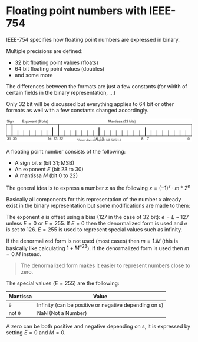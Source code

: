 # Floating point numbers with IEEE-754

IEEE-754 specifies how floating point numbers are expressed in binary.

Multiple precisions are defined:
- 32 bit floating point values (floats)
- 64 bit floating point values (doubles)
- and some more

The differences between the formats are just a few constants (for width of certain fields in the binary representation, ...)

Only 32 bit will be discussed but everything applies to 64 bit or other formats as well with a few constants changed accordingly.

![binary representation of 32 bit floating point number](../assets/lti/floating-point-numbers.svg)

A floating point number consists of the following:
- A sign bit $s$ (bit 31; MSB)
- An exponent $E$ (bit 23 to 30)
- A mantissa $M$ (bit 0 to 22) 

The general idea is to express a number $x$ as the following $x = (-1)^s \cdot m * 2^e$

Basically all components for this representation of the number $x$ already exist in the binary representation but some modifications are made to them:

The exponent $e$ is offset using a bias (127 in the case of 32 bit): $e = E - 127$ unless $E=0$ or $E=255$.
If $E=0$ then the denormalized form is used and $e$ is set to $126$.
$E=255$ is used to represent special values such as infinity.

If the denormalized form is not used (most cases) then $m = 1.M$ (this is basically like calculating $1 + M^{-23}$).
If the denormalized form is used then $m = 0.M$ instead.

> The denormalized form makes it easier to represent numbers close to zero.

The special values ($E=255$) are the following:

| Mantissa | Value                                                   |
| -------- | ------------------------------------------------------- |
|     `0`  | Infinity (can be positive or negative depending on $s$) |
| not `0`  | NaN (Not a Number)                                      |

A zero can be both positive and negative depending on $s$, it is expressed by setting $E=0$ and $M=0$.

